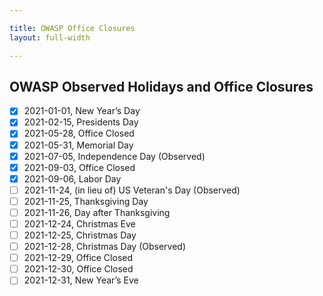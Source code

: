 ```yaml
---

title: OWASP Office Closures
layout: full-width

---
```


## OWASP Observed Holidays and Office Closures

- [x] 2021-01-01, New Year’s Day
- [x] 2021-02-15, Presidents Day
- [x] 2021-05-28, Office Closed
- [x] 2021-05-31, Memorial Day
- [x] 2021-07-05, Independence Day (Observed)
- [x] 2021-09-03, Office Closed
- [x] 2021-09-06, Labor Day
- [ ] 2021-11-24, (in lieu of) US Veteran's Day (Observed)
- [ ] 2021-11-25, Thanksgiving Day
- [ ] 2021-11-26, Day after Thanksgiving
- [ ] 2021-12-24, Christmas Eve
- [ ] 2021-12-25, Christmas Day
- [ ] 2021-12-28, Christmas Day (Observed)
- [ ] 2021-12-29, Office Closed
- [ ] 2021-12-30, Office Closed
- [ ] 2021-12-31, New Year’s Eve
